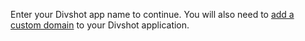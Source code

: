 Enter your Divshot app name to continue. You will also need to [add a custom domain](http://docs.divshot.com/guides/domains) to your Divshot application.